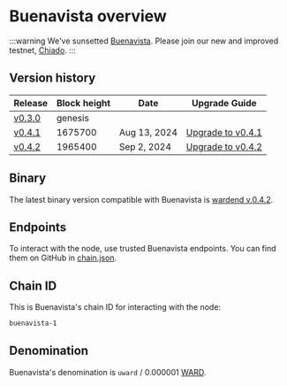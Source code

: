 ﻿---
sidebar_position: 1
---

# Buenavista overview

:::warning
We've sunsetted [Buenavista](buenavista-testnet/join-buenavista). Please join our new and improved testnet, [Chiado](chiado-testnet/join-chiado).
:::

## Version history

| Release                                                                         | Block height         | Date          | Upgrade Guide                        |
| ------------------------------------------------------------------------------- | -------------------- | ------------- | ------------------------------------ |
| [v0.3.0](https://github.com/warden-protocol/wardenprotocol/releases/tag/v0.3.0) | genesis              |               |                                      |
| [v0.4.1](https://github.com/warden-protocol/wardenprotocol/releases/tag/v0.4.1) | 1675700              | Aug 13, 2024  | [Upgrade to v0.4.1](upgrade/v0.4.1)  |
| [v0.4.2](https://github.com/warden-protocol/wardenprotocol/releases/tag/v0.4.2) | 1965400              | Sep 2, 2024   | [Upgrade to v0.4.2](upgrade/v0.4.2)  | 

## Binary

The latest binary version compatible with Buenavista is [wardend v.0.4.2](https://github.com/warden-protocol/wardenprotocol/releases/tag/v0.4.2).

## Endpoints

To interact with the node, use trusted Buenavista endpoints. You can find them on GitHub in [chain.json](https://github.com/warden-protocol/networks/tree/main/testnets/buenavista/chain.json).

## Chain ID

This is Buenavista's chain ID for interacting with the node:

```bash
buenavista-1
```

## Denomination

Buenavista's denomination is `uward` / 0.000001 [WARD](/tokens/ward-token/ward).
